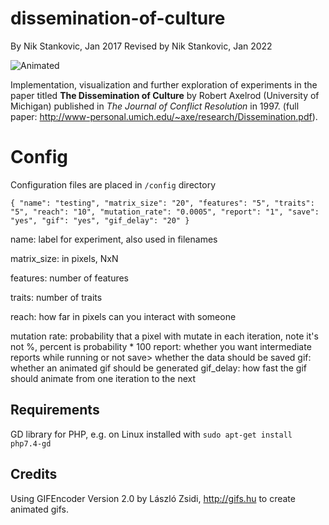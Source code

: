 # dissemination-of-culture

By Nik Stankovic, Jan 2017
Revised by Nik Stankovic, Jan 2022

![Animated](https://github.com/nikslab/dissemination-of-culture/blob/master/animated/15px_10Fx5T__1_9463.gif)

Implementation, visualization and further exploration of experiments in the paper titled **The Dissemination of Culture** by Robert Axelrod (University of Michigan) published in *The Journal of Conflict Resolution* in 1997. (full paper: http://www-personal.umich.edu/~axe/research/Dissemination.pdf).

# Config

Configuration files are placed in `/config` directory

`
{
    "name": "testing",
    "matrix_size": "20",
    "features": "5",
    "traits": "5",
    "reach": "10",
    "mutation_rate": "0.0005",
    "report": "1",
    "save": "yes",
    "gif": "yes",
    "gif_delay": "20"
}
`

name: label for experiment, also used in filenames

matrix_size: in pixels, NxN

features: number of features

traits: number of traits

reach: how far in pixels can you interact with someone

mutation rate: probability that a pixel with mutate in each iteration, note it's not %, percent is probability * 100
report: whether you want intermediate reports while running or not
save> whether the data should be saved
gif: whether an animated gif should be generated
gif_delay: how fast the gif should animate from one iteration to the next


## Requirements

GD library for PHP, e.g. on Linux installed with `sudo apt-get install php7.4-gd`

## Credits

Using GIFEncoder Version 2.0 by László Zsidi, http://gifs.hu to create animated gifs.
